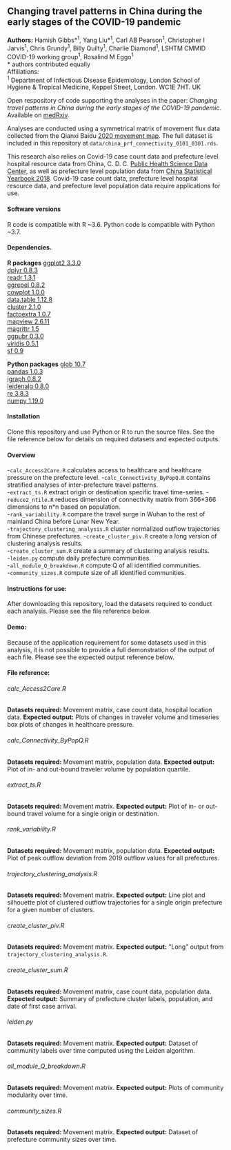 ## Changing travel patterns in China during the early stages of the COVID-19 pandemic

**Authors:** Hamish Gibbs\*<sup>1</sup>, Yang Liu\*<sup>1</sup>, Carl AB Pearson<sup>1</sup>, Christopher I Jarvis<sup>1</sup>, Chris Grundy<sup>1</sup>, Billy Quilty<sup>1</sup>, Charlie Diamond<sup>1</sup>, LSHTM CMMID COVID-19 working group<sup>1</sup>, Rosalind M Eggo<sup>1</sup>  
\* authors contributed equally  
Affiliations:  
<sup>1</sup> Department of Infectious Disease Epidemiology, London School of Hygiene & Tropical Medicine, Keppel Street, London. WC1E 7HT. UK  

Open respository of code supporting the analyses in the paper: *Changing travel patterns in China during the early stages of the COVID-19 pandemic*. Available on [medRxiv](https://www.medrxiv.org/content/10.1101/2020.05.14.20101824v1).

Analyses are conducted using a symmetrical matrix of movement flux data collected from the Qianxi Baidu [2020 movement map](https://qianxi.baidu.com/2020/). The full dataset is included in this repository at `data/china_prf_connectivity_0101_0301.rds`.

This research also relies on Covid-19 case count data and prefecture level hospital resource data from China, C. D. C. [Public Health Science Data Center](http://www.phsciencedata.cn/Share/), as well as prefecture level population data from [China Statistical Yearbook 2018](http://www.stats.gov.cn/tjsj/ndsj/2018/indexeh.htm). Covid-19 case count data, prefecture level hospital resource data, and prefecture level population data require applications for use. 

#### Software versions
R code is compatible with R ~3.6. 
Python code is compatible with Python ~3.7.

#### Dependencies.
**R packages**
[ggplot2 3.3.0](https://ggplot2.tidyverse.org/)  
[dplyr 0.8.3](https://dplyr.tidyverse.org/)  
[readr 1.3.1](https://readr.tidyverse.org/)  
[ggrepel 0.8.2](https://github.com/slowkow/ggrepel)  
[cowplot 1.0.0](https://github.com/wilkelab/cowplot)  
[data.table 1.12.8](https://cran.r-project.org/web/packages/data.table/data.table.pdf)  
[cluster 2.1.0](https://cran.r-project.org/web/packages/cluster/cluster.pdf)  
[factoextra 1.0.7](https://cran.r-project.org/web/packages/factoextra/index.html)  
[mapview 2.6.11](https://r-spatial.github.io/mapview/)  
[magrittr 1.5](https://cran.r-project.org/web/packages/magrittr/index.html)  
[ggpubr 0.3.0](https://cran.r-project.org/web/packages/ggpubr/index.html)  
[viridis 0.5.1](https://cran.r-project.org/web/packages/viridis/viridis.pdf)  
[sf 0.9](https://cran.r-project.org/web/packages/sf/index.html)  

**Python packages**
[glob 10.7](https://docs.python.org/2/library/glob.html)  
[pandas 1.0.3](https://pandas.pydata.org/)  
[igraph 0.8.2](https://github.com/igraph/python-igraph)  
[leidenalg 0.8.0](https://pypi.org/project/leidenalg/)  
[re 3.8.3](https://docs.python.org/3/library/re.html)  
[numpy 1.19.0](https://github.com/numpy/numpy)  

#### Installation
Clone this repository and use Python or R to run the source files. See the file reference below for details on required datasets and expected outputs.

#### Overview
-`calc_Access2Care.R` calculates access to healthcare and healthcare pressure on the prefecture level.
-`calc_Connectivity_ByPopQ.R` contains stratified analyses of inter-prefecture travel patterns.  
-`extract_ts.R` extract origin or destination specific travel time\-series.
-`reduce2_ntile.R` reduces dimension of connectivity matrix from 366\*366 dimensions to n\*n based on population.  
-`rank_variability.R` compare the travel surge in Wuhan to the rest of mainland China before Lunar New Year.  
-`trajectory_clustering_analysis.R` cluster normalized outflow trajectories from Chinese prefectures.
-`create_cluster_piv.R` create a long version of clustering analysis results.  
-`create_cluster_sum.R` create a summary of clustering analysis results.  
-`leiden.py` compute daily prefecture communities.  
-`all_module_Q_breakdown.R` compute Q of all identified communities.  
-`community_sizes.R` compute size of all identified communities.  

#### Instructions for use:

After downloading this repository, load the datasets required to conduct each analysis. Please see the file reference below. 

#### Demo:
Because of the application requirement for some datasets used in this analysis, it is not possible to provide a full demonstration of the output of each file. Please see the expected output reference below. 

#### File reference:

###### calc_Access2Care.R
**Datasets required:**
Movement matrix, case count data, hospital location data. 
**Expected output:**
Plots of changes in traveler volume and timeseries box plots of changes in healthcare pressure.

###### calc_Connectivity_ByPopQ.R
**Datasets required:**
Movement matrix, population data.
**Expected output:**
Plot of in- and out-bound traveler volume by population quartile.

###### extract_ts.R
**Datasets required:**
Movement matrix.
**Expected output:**
Plot of in- or out-bound travel volume for a single origin or destination.

###### rank_variability.R
**Datasets required:**
Movement matrix, population data.
**Expected output:**
Plot of peak outflow deviation from 2019 outflow values for all prefectures.

###### trajectory_clustering_analysis.R
**Datasets required:**
Movement matrix.
**Expected output:**
Line plot and silhouette plot of clustered outflow trajectories for a single origin prefecture for a given number of clusters.

###### create_cluster_piv.R
**Datasets required:**
Movement matrix.
**Expected output:**
"Long" output from `trajectory_clustering_analysis.R`. 

###### create_cluster_sum.R
**Datasets required:**
Movement matrix, case count data, population data.
**Expected output:**
Summary of prefecture cluster labels, population, and date of first case arrival.

###### leiden.py
**Datasets required:**
Movement matrix.
**Expected output:**
Dataset of community labels over time computed using the Leiden algorithm. 

###### all_module_Q_breakdown.R
**Datasets required:**
Movement matrix.
**Expected output:**
Plots of community modularity over time. 

###### community_sizes.R
**Datasets required:**
Movement matrix.
**Expected output:**
Dataset of prefecture community sizes over time. 

